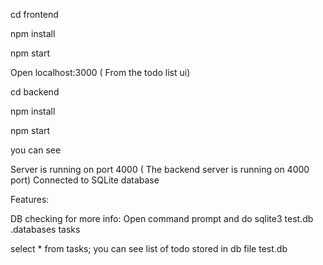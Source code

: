 cd frontend

npm install

npm start

Open localhost:3000 ( From the todo list ui)

cd backend

npm install

npm start

you can see 

Server is running on port 4000 ( The backend server is running on 4000 port)
Connected to SQLite database


Features:




DB checking for more info:
Open command prompt and do 
sqlite3 test.db
.databases
tasks

select * from tasks;
you can see list of todo stored in db file test.db